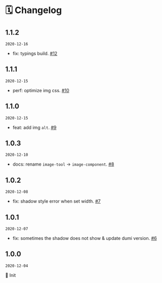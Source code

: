 # 🗓 Changelog

## 1.1.2

`2020-12-16`

- fix: typings build. [#12](https://github.com/image-component/react-image-shadow/pull/12)

## 1.1.1

`2020-12-15`

- perf: optimize img css. [#10](https://github.com/image-component/react-image-shadow/pull/10)

## 1.1.0

`2020-12-15`

- feat: add img `alt`. [#9](https://github.com/image-component/react-image-shadow/pull/9)

## 1.0.3

`2020-12-10`

- docs: rename `image-tool` -> `image-component`. [#8](https://github.com/image-component/react-image-shadow/pull/8)

## 1.0.2

`2020-12-08`

- fix: shadow style error when set width. [#7](https://github.com/image-component/react-image-shadow/pull/7)

## 1.0.1

`2020-12-07`

- fix: sometimes the shadow does not show & update dumi version. [#6](https://github.com/image-component/react-image-shadow/pull/6)

## 1.0.0

`2020-12-04`

🎉 Init
